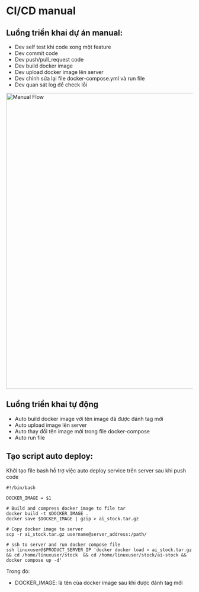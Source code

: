 # CI/CD manual 

## Luồng triển khai dự án manual:
* Dev self test khi code xong một feature 
* Dev commit code 
* Dev push/pull_request code 
* Dev build docker image
* Dev upload docker image lên server
* Dev chỉnh sửa lại file docker-compose.yml và run file
* Dev quan sát log để check lỗi


<img loading="lazy" width="800px" src="./manual_flow.png" alt="Manual Flow" />

## Luồng triển khai tự động

* Auto build docker image với tên image đã được đánh tag mới
* Auto upload image lên server
* Auto thay đổi tên image mới trong file docker-compose
* Auto run file


## Tạo script auto deploy:
 Khởi tạo file bash hỗ trợ việc auto deploy service trên server sau khi push code

```
#!/bin/bash

DOCKER_IMAGE = $1

# Build and compress docker image to file tar
docker build -t $DOCKER_IMAGE .
docker save $DOCKER_IMAGE | gzip > ai_stock.tar.gz

# Copy docker image to server
scp -r ai_stock.tar.gz username@server_address:/path/

# ssh to server and run docker compose file
ssh linuxuser@$PRODUCT_SERVER_IP 'docker docker load < ai_stock.tar.gz && cd /home/linuxuser/stock  && cd /home/linuxuser/stock/ai-stock && docker compose up -d'
```

Trong đó:
* DOCKER_IMAGE: là tên của docker image sau khi được đánh tag mới